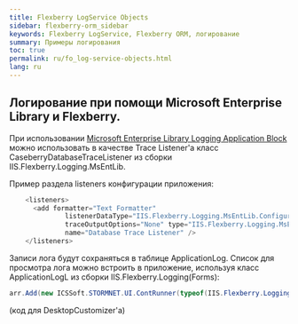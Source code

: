 ```yaml
---
title: Flexberry LogService Objects
sidebar: flexberry-orm_sidebar
keywords: Flexberry LogService, Flexberry ORM, логирование
summary: Примеры логирования
toc: true
permalink: ru/fo_log-service-objects.html
lang: ru
---
```


## Логирование при помощи Microsoft Enterprise Library и Flexberry.

При использовании [Microsoft Enterprise Library Logging Application Block](http://msdn.microsoft.com/en-us/library/ff664569(v=pandp.50).aspx) можно использовать в качестве Trace Listener'а класс CaseberryDatabaseTraceListener из сборки IIS.Flexberry.Logging.MsEntLib.

Пример раздела listeners конфигурации приложения:

```csharp
    <listeners>
      <add formatter="Text Formatter"
			  listenerDataType="IIS.Flexberry.Logging.MsEntLib.Configuration.CaseberryDatabaseTraceListenerData, IIS.Flexberry.Logging.MsEntLib, Version=1.0.0.0, Culture=neutral, PublicKeyToken=e89274d6fcfab3e9"
			  traceOutputOptions="None" type="IIS.Flexberry.Logging.MsEntLib.CaseberryDatabaseTraceListener, IIS.Flexberry.Logging.MsEntLib, Version=1.0.0.0, Culture=neutral, PublicKeyToken=e89274d6fcfab3e9"
			  name="Database Trace Listener" />
    </listeners>
```

Записи лога будут сохраняться в таблице ApplicationLog. Список для просмотра лога можно встроить в приложение, используя класс ApplicationLogL из сборки IIS.Flexberry.Logging(Forms):

```csharp
arr.Add(new ICSSoft.STORMNET.UI.ContRunner(typeof(IIS.Flexberry.Logging.Forms.ApplicationLogL), "Логирование", "Лог приложения", ""));
```

 (код для DesktopCustomizer'а)
